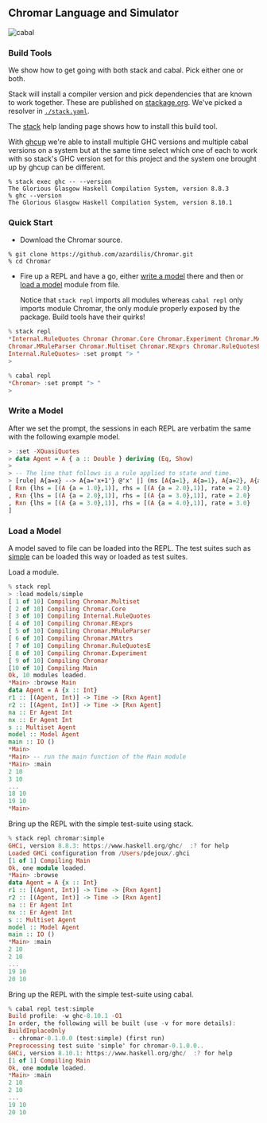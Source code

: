 ## Chromar Language and Simulator

![cabal](https://github.com/BlockScope/Chromar/workflows/cabal/badge.svg)

### Build Tools

We show how to get going with both stack and cabal. Pick either one or both.

Stack will install a compiler version and pick dependencies that are known to
work together. These are published on
[stackage.org](https://www.stackage.org/). We've picked a resolver in
[`./stack.yaml`](/stack.yaml).

The [stack](https://haskellstack.org) help landing page shows how to install
this build tool.

With [ghcup](https://www.haskell.org/ghcup/) we're able to install multiple GHC
versions and multiple cabal versions on a system but at the same time select
which one of each to work with so stack's GHC version set for this project and
the system one brought up by ghcup can be different.

```
% stack exec ghc -- --version
The Glorious Glasgow Haskell Compilation System, version 8.8.3
% ghc --version
The Glorious Glasgow Haskell Compilation System, version 8.10.1
```

### Quick Start

* Download the Chromar source.
```
% git clone https://github.com/azardilis/Chromar.git
% cd Chromar
```

* Fire up a REPL and have a go, either [write a model](#writing) there and then
  or [load a model](#loading) module from file.

  Notice that `stack repl` imports all modules whereas `cabal repl` only
  imports module Chromar, the only module properly exposed by the package.
  Build tools have their quirks!

```haskell
% stack repl
*Internal.RuleQuotes Chromar Chromar.Core Chromar.Experiment Chromar.MAttrs
Chromar.MRuleParser Chromar.Multiset Chromar.RExprs Chromar.RuleQuotesE
Internal.RuleQuotes> :set prompt "> "
>
```

```haskell
% cabal repl
*Chromar> :set prompt "> "
>
```

### <a name="writing">Write a Model</a>
After we set the prompt, the sessions in each REPL are verbatim the same with
the following example model.
```haskell
> :set -XQuasiQuotes
> data Agent = A { a :: Double } deriving (Eq, Show)
>
> -- The line that follows is a rule applied to state and time.
> [rule| A{a=x} --> A{a='x+1'} @'x' |] (ms [A{a=1}, A{a=1}, A{a=2}, A{a=3}]) 5.0
[ Rxn {lhs = [(A {a = 1.0},1)], rhs = [(A {a = 2.0},1)], rate = 2.0}
, Rxn {lhs = [(A {a = 2.0},1)], rhs = [(A {a = 3.0},1)], rate = 2.0}
, Rxn {lhs = [(A {a = 3.0},1)], rhs = [(A {a = 4.0},1)], rate = 3.0}
]
```

### <a name="loading">Load a Model</a>
A model saved to file can be loaded into the REPL. The test suites such as
[simple](/models/simple.hs) can be loaded this way or loaded as test suites.

Load a module.

```haskell
% stack repl
> :load models/simple
[ 1 of 10] Compiling Chromar.Multiset
[ 2 of 10] Compiling Chromar.Core
[ 3 of 10] Compiling Internal.RuleQuotes
[ 4 of 10] Compiling Chromar.RExprs
[ 5 of 10] Compiling Chromar.MRuleParser
[ 6 of 10] Compiling Chromar.MAttrs
[ 7 of 10] Compiling Chromar.RuleQuotesE
[ 8 of 10] Compiling Chromar.Experiment
[ 9 of 10] Compiling Chromar
[10 of 10] Compiling Main
Ok, 10 modules loaded.
*Main> :browse Main
data Agent = A {x :: Int}
r1 :: [(Agent, Int)] -> Time -> [Rxn Agent]
r2 :: [(Agent, Int)] -> Time -> [Rxn Agent]
na :: Er Agent Int
nx :: Er Agent Int
s :: Multiset Agent
model :: Model Agent
main :: IO ()
*Main>
*Main> -- run the main function of the Main module
*Main> :main
2 10
3 10
...
18 10
19 10
*Main>
```

Bring up the REPL with the simple test-suite using stack.

```haskell
% stack repl chromar:simple
GHCi, version 8.8.3: https://www.haskell.org/ghc/  :? for help
Loaded GHCi configuration from /Users/pdejoux/.ghci
[1 of 1] Compiling Main
Ok, one module loaded.
*Main> :browse
data Agent = A {x :: Int}
r1 :: [(Agent, Int)] -> Time -> [Rxn Agent]
r2 :: [(Agent, Int)] -> Time -> [Rxn Agent]
na :: Er Agent Int
nx :: Er Agent Int
s :: Multiset Agent
model :: Model Agent
main :: IO ()
*Main> :main
2 10
2 10
...
19 10
20 10
```

Bring up the REPL with the simple test-suite using cabal.

```haskell
% cabal repl test:simple
Build profile: -w ghc-8.10.1 -O1
In order, the following will be built (use -v for more details):
BuildInplaceOnly
 - chromar-0.1.0.0 (test:simple) (first run)
Preprocessing test suite 'simple' for chromar-0.1.0.0..
GHCi, version 8.10.1: https://www.haskell.org/ghc/  :? for help
[1 of 1] Compiling Main
Ok, one module loaded.
*Main> :main
2 10
2 10
...
19 10
20 10
```
